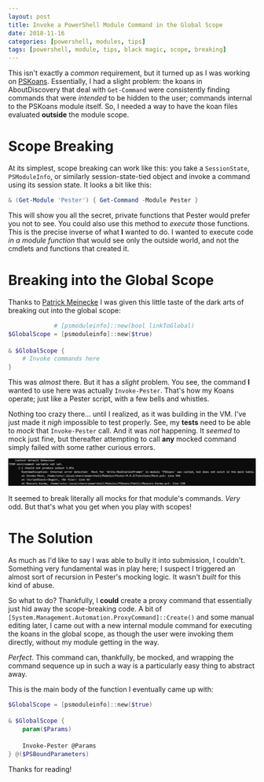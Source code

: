 ```yaml
---
layout: post
title: Invoke a PowerShell Module Command in the Global Scope
date: 2018-11-16
categories: [powershell, modules, tips]
tags: [powershell, module, tips, black magic, scope, breaking]
---
```


This isn't exactly a _common_ requirement, but it turned up as I was working on
[PSKoans](https://github.com/vexx32/pskoans). Essentially, I had a slight problem: the koans in
AboutDiscovery that deal with `Get-Command` were consistently finding commands that were _intended_
to be hidden to the user; commands internal to the PSKoans module itself. So, I needed a way to have
the koan files evaluated **outside** the module scope.

# Scope Breaking

At its simplest, scope breaking can work like this: you take a `SessionState`, `PSModuleInfo`, or
similarly session-state-tied object and invoke a command using its session state. It looks a bit
like this:

```powershell
& (Get-Module 'Pester') { Get-Command -Module Pester }
```

This will show you all the secret, private functions that Pester would prefer you not to see. You
could also use this method to _execute_ those functions. This is the precise inverse of what **I**
wanted to do. I wanted to execute code _in a module function_ that would see only the outside
world, and not the cmdlets and functions that created it.

# Breaking into the Global Scope

Thanks to [Patrick Meinecke](https://github.com/seeminglyscience) I was given this little taste of
the dark arts of breaking out into the global scope:

```powershell
             # [psmoduleinfo]::new(bool linkToGlobal)
$GlobalScope = [psmoduleinfo]::new($true)

& $GlobalScope {
    # Invoke commands here
}
```

This was _almost_ there. But it has a _slight_ problem. You see, the command **I** wanted to use
here was actually `Invoke-Pester`. That's how my Koans operate; just like a Pester script, with a
few bells and whistles.

Nothing too crazy there... until I realized, as it was building in the VM. I've just made it _nigh_
impossible to test properly. See, my **tests** need to be able to _mock_ that `Invoke-Pester` call.
And it was _not_ happening. It _seemed_ to mock just fine, but thereafter attempting to call
**any** mocked command simply failed with some rather curious errors.

![Pester Summons Elder Gods](/images/mocking-pester-itself.png)

It seemed to break literally all mocks for that module's commands. _Very_ odd. But that's what you
get when you play with scopes!

# The Solution

As much as I'd like to say I was able to bully it into submission, I couldn't. Something very
fundamental was in play here; I suspect I triggered an almost sort of recursion in Pester's mocking logic. It wasn't _built_ for this kind of abuse.

So what to do? Thankfully, I **could** create a proxy command that essentially just hid away the
scope-breaking code. A bit of `[System.Management.Automation.ProxyCommand]::Create()` and some
manual editing later, I came out with a new internal module command for executing the koans in the
global scope, as though the user were invoking them directly, without my module getting in the way.

_Perfect_. This command can, thankfully, be mocked, and wrapping the command sequence up in such
a way is a particularly easy thing to abstract away.

This is the main body of the function I eventually came up with:

```powershell
$GlobalScope = [psmoduleinfo]::new($true)

& $GlobalScope {
    param($Params)

    Invoke-Pester @Params
} @($PSBoundParameters)
```

Thanks for reading!